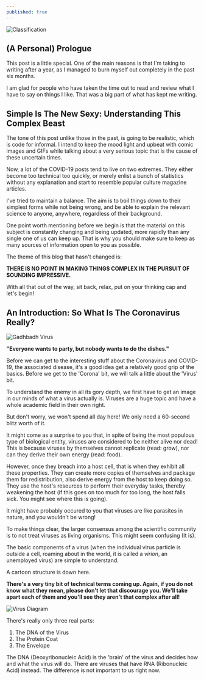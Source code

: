 ```yaml
---
published: true
---
```

![Classification]({{site.baseurl}}/images/tusharBlog-01.png)


## (A Personal) Prologue

This post is a little special. One of the main reasons is that I'm taking to writing after a year, as I managed to burn myself out completely in the past six months.

I am glad for people who have taken the time out to read and review what I have to say on things I like. That was a big part of what has kept me writing. 

##  Simple Is The New Sexy: Understanding This Complex Beast

The tone of this post unlike those in the past, is going to be realistic, which is code for informal. I intend to keep the mood light and upbeat with comic images and GIFs while talking about a very serious topic that is the cause of these uncertain times. 

Now, a lot of the COVID-19 posts tend to live on two extremes. They either become too technical too quickly, or merely enlist a bunch of statistics without any explanation and start to resemble popular culture magazine articles.

I've tried to maintain a balance. The aim is to boil things down to their simplest forms while not being wrong, and be able to explain the relevant science to anyone, anywhere, regardless of their background.

One point worth mentioning before we begin is that the material on this subject is constantly changing and being updated, more rapidly than any single one of us can keep up. That is why you should make sure to keep as many sources of information open to you as possible. 

The theme of this blog that hasn't changed is:

**THERE IS NO POINT IN MAKING THINGS COMPLEX IN THE PURSUIT OF SOUNDING IMPRESSIVE.**

With all that out of the way, sit back, relax, put on your thinking cap and let's begin!


## An Introduction: So What Is The Coronavirus Really?

![Gadhbadh Virus]({{site.baseurl}}/images/virus.gif)

**"Everyone wants to party, but nobody wants to do the dishes."**

Before we can get to the interesting stuff about the Coronavirus and COVID-19, the associated disease, it's a good idea get a relatively good grip of the basics. Before we get to the 'Corona' bit, we will talk a little about the 'Virus' bit.

To understand the enemy in all its gory depth, we first have to get an image in our minds of what a virus actually is. Viruses are a huge topic and have a whole academic field in their own right. 

But don't worry, we won't spend all day here! We only need a 60-second blitz worth of it.

It might come as a surprise to you that, in spite of being the most populous type of biological entity, viruses are considered to be neither alive nor dead! This is because viruses by themselves cannot replicate (read: grow), nor can they derive their own energy (read: food). 

However, once they breach into a host cell, that is when they exhibit all these properties. They can create more copies of themselves and package them for redistribution, also derive energy from the host to keep doing so. They use the host's resources to perform their everyday tasks, thereby weakening the host (if this goes on too much for too long, the host falls sick. You might see where this is going).

It might have probably occured to you that viruses are like parasites in nature, and you wouldn't be wrong!

To make things clear, the larger consensus among the scientific community is to not treat viruses as living organisms. This might seem confusing (It is).

The basic components of a virus (when the individual virus particle is outside a cell, roaming about in the world, it is called a *virion*, an unemployed virus) are simple to understand. 

A cartoon structure is down here.

**There's a very tiny bit of technical terms coming up. Again, if you do not know what they mean, please don't let that discourage you. We'll take apart each of them and you'll see they aren't that complex after all!**

![Virus Diagram]({{site.baseurl}}/images/virus.png)

There's really only three real parts:

1. The DNA of the Virus
2. The Protein Coat
3. The Envelope

The DNA (Deoxyribonucleic Acid) is the 'brain' of the virus and decides how and what the virus will do. There are viruses that have RNA (Ribonucleic Acid) instead. The difference is not important to us right now.

